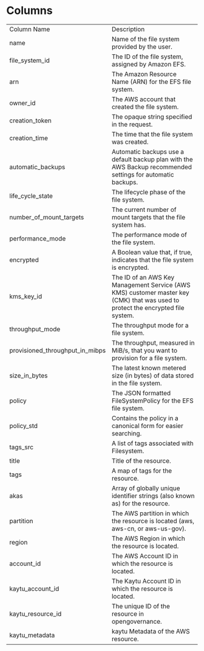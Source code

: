 # Columns  

<table>
	<tr><td>Column Name</td><td>Description</td></tr>
	<tr><td>name</td><td>Name of the file system provided by the user.</td></tr>
	<tr><td>file_system_id</td><td>The ID of the file system, assigned by Amazon EFS.</td></tr>
	<tr><td>arn</td><td>The Amazon Resource Name (ARN) for the EFS file system.</td></tr>
	<tr><td>owner_id</td><td>The AWS account that created the file system.</td></tr>
	<tr><td>creation_token</td><td>The opaque string specified in the request.</td></tr>
	<tr><td>creation_time</td><td>The time that the file system was created.</td></tr>
	<tr><td>automatic_backups</td><td>Automatic backups use a default backup plan with the AWS Backup recommended settings for automatic backups.</td></tr>
	<tr><td>life_cycle_state</td><td>The lifecycle phase of the file system.</td></tr>
	<tr><td>number_of_mount_targets</td><td>The current number of mount targets that the file system has.</td></tr>
	<tr><td>performance_mode</td><td>The performance mode of the file system.</td></tr>
	<tr><td>encrypted</td><td>A Boolean value that, if true, indicates that the file system is encrypted.</td></tr>
	<tr><td>kms_key_id</td><td>The ID of an AWS Key Management Service (AWS KMS) customer master key (CMK) that was used to protect the encrypted file system.</td></tr>
	<tr><td>throughput_mode</td><td>The throughput mode for a file system.</td></tr>
	<tr><td>provisioned_throughput_in_mibps</td><td>The throughput, measured in MiB/s, that you want to provision for a file system.</td></tr>
	<tr><td>size_in_bytes</td><td>The latest known metered size (in bytes) of data stored in the file system.</td></tr>
	<tr><td>policy</td><td>The JSON formatted FileSystemPolicy for the EFS file system.</td></tr>
	<tr><td>policy_std</td><td>Contains the policy in a canonical form for easier searching.</td></tr>
	<tr><td>tags_src</td><td>A list of tags associated with Filesystem.</td></tr>
	<tr><td>title</td><td>Title of the resource.</td></tr>
	<tr><td>tags</td><td>A map of tags for the resource.</td></tr>
	<tr><td>akas</td><td>Array of globally unique identifier strings (also known as) for the resource.</td></tr>
	<tr><td>partition</td><td>The AWS partition in which the resource is located (aws, aws-cn, or aws-us-gov).</td></tr>
	<tr><td>region</td><td>The AWS Region in which the resource is located.</td></tr>
	<tr><td>account_id</td><td>The AWS Account ID in which the resource is located.</td></tr>
	<tr><td>kaytu_account_id</td><td>The Kaytu Account ID in which the resource is located.</td></tr>
	<tr><td>kaytu_resource_id</td><td>The unique ID of the resource in opengovernance.</td></tr>
	<tr><td>kaytu_metadata</td><td>kaytu Metadata of the AWS resource.</td></tr>
</table>